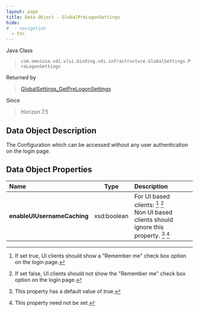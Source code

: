 ```yaml
---
layout: page
title: Data Object - GlobalPreLogonSettings
hide:
#  - navigation
  - toc
---
```






Java Class
> `com.omnissa.vdi.vlsi.binding.vdi.infrastructure.GlobalSettings.PreLogonSettings`

Returned by
> [GlobalSettings_GetPreLogonSettings](vdi.infrastructure.GlobalSettings.md#getPreLogonSettings)

Since
> Horizon 7.5


## Data Object Description

The Configuration which can be accessed without any user authentication on the login page.

## Data Object Properties

 Name | Type | Description
:---|:---:|:---
**enableUIUsernameCaching**|  xsd:boolean|  For UI based clients: [^282] [^283] <br>Non UI based clients should ignore this property. [^6] [^1]
 


 


[^1]: This property need not be set.
[^6]: This property has a default value of true.
[^282]: If set true, UI clients should show a "Remember me" check box option on the login page.
[^283]: If set false, UI clients should not show the "Remember me" check box option on the login page.